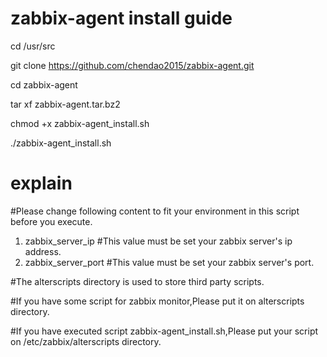 zabbix-agent install guide
========

cd /usr/src

git clone https://github.com/chendao2015/zabbix-agent.git

cd zabbix-agent

tar xf zabbix-agent.tar.bz2

chmod +x zabbix-agent_install.sh

./zabbix-agent_install.sh


# explain
#Please change following content to fit your environment in this script before you execute.
1) zabbix_server_ip  #This value must be set your zabbix server's ip address.
2) zabbix_server_port  #This value must be set your zabbix server's port.

#The alterscripts directory is used to store third party scripts.

#If you have some script for zabbix monitor,Please put it on alterscripts directory.

#If you have executed script zabbix-agent_install.sh,Please put your script on /etc/zabbix/alterscripts directory.



